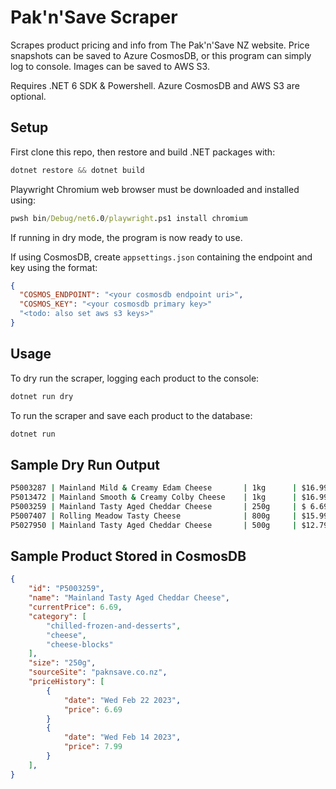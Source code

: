 # Pak'n'Save Scraper

Scrapes product pricing and info from The Pak'n'Save NZ website. Price snapshots can be saved to Azure CosmosDB, or this program can simply log to console. Images can be saved to AWS S3.

Requires .NET 6 SDK & Powershell. Azure CosmosDB and AWS S3 are optional.

## Setup

First clone this repo, then restore and build .NET packages with:

```powershell
dotnet restore && dotnet build
```

Playwright Chromium web browser must be downloaded and installed using:

```cmd
pwsh bin/Debug/net6.0/playwright.ps1 install chromium
```

If running in dry mode, the program is now ready to use.

If using CosmosDB, create `appsettings.json` containing the endpoint and key using the format:

```json
{
  "COSMOS_ENDPOINT": "<your cosmosdb endpoint uri>",
  "COSMOS_KEY": "<your cosmosdb primary key>"
  "<todo: also set aws s3 keys>"
}
```

## Usage

To dry run the scraper, logging each product to the console:

```powershell
dotnet run dry
```

To run the scraper and save each product to the database:

```powershell
dotnet run
```

## Sample Dry Run Output

```cmd
P5003287 | Mainland Mild & Creamy Edam Cheese       | 1kg      | $16.99 | cheese-blocks
P5013472 | Mainland Smooth & Creamy Colby Cheese    | 1kg      | $16.99 | cheese-blocks
P5003259 | Mainland Tasty Aged Cheddar Cheese       | 250g     | $ 6.69 | cheese-blocks
P5007407 | Rolling Meadow Tasty Cheese              | 800g     | $15.99 | cheese-blocks
P5027950 | Mainland Tasty Aged Cheddar Cheese       | 500g     | $12.79 | cheese-blocks
```

## Sample Product Stored in CosmosDB

```json
{
    "id": "P5003259",
    "name": "Mainland Tasty Aged Cheddar Cheese",
    "currentPrice": 6.69,
    "category": [
        "chilled-frozen-and-desserts",
        "cheese",
        "cheese-blocks"
    ],
    "size": "250g",
    "sourceSite": "paknsave.co.nz",
    "priceHistory": [
        {
            "date": "Wed Feb 22 2023",
            "price": 6.69
        }
        {
            "date": "Wed Feb 14 2023",
            "price": 7.99
        }
    ],
}
```
